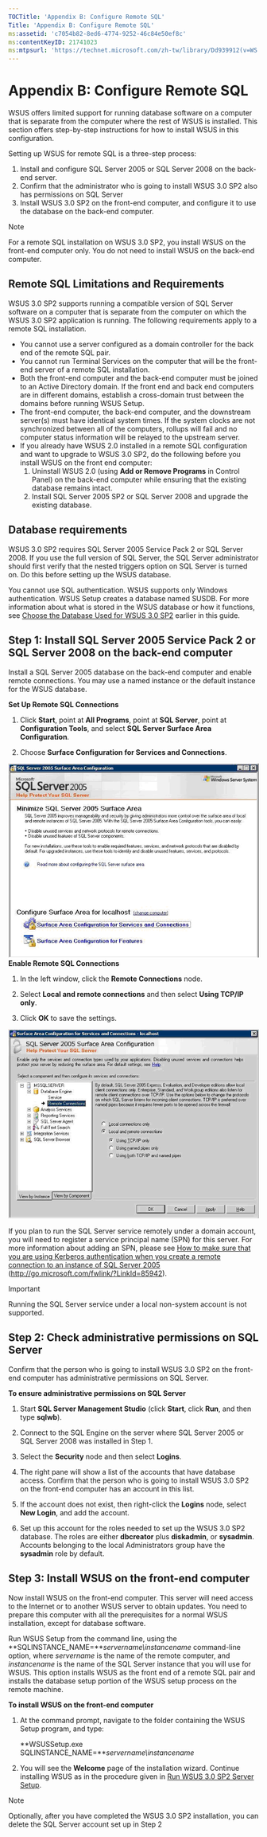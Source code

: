 ```yaml
---
TOCTitle: 'Appendix B: Configure Remote SQL'
Title: 'Appendix B: Configure Remote SQL'
ms:assetid: 'c7054b82-8ed6-4774-9252-46c84e50ef8c'
ms:contentKeyID: 21741023
ms:mtpsurl: 'https://technet.microsoft.com/zh-tw/library/Dd939912(v=WS.10)'
---
```


Appendix B: Configure Remote SQL
================================

WSUS offers limited support for running database software on a computer that is separate from the computer where the rest of WSUS is installed. This section offers step-by-step instructions for how to install WSUS in this configuration.

Setting up WSUS for remote SQL is a three-step process:

1.  Install and configure SQL Server 2005 or SQL Server 2008 on the back-end server.
2.  Confirm that the administrator who is going to install WSUS 3.0 SP2 also has permissions on SQL Server
3.  Install WSUS 3.0 SP2 on the front-end computer, and configure it to use the database on the back-end computer.

 
> [!NOTE]  
> For a remote SQL installation on WSUS 3.0 SP2, you install WSUS on the front-end computer only. You do not need to install WSUS on the back-end computer.

Remote SQL Limitations and Requirements
---------------------------------------

WSUS 3.0 SP2 supports running a compatible version of SQL Server software on a computer that is separate from the computer on which the WSUS 3.0 SP2 application is running. The following requirements apply to a remote SQL installation.

-   You cannot use a server configured as a domain controller for the back end of the remote SQL pair.
-   You cannot run Terminal Services on the computer that will be the front-end server of a remote SQL installation.
-   Both the front-end computer and the back-end computer must be joined to an Active Directory domain. If the front end and back end computers are in different domains, establish a cross-domain trust between the domains before running WSUS Setup.
-   The front-end computer, the back-end computer, and the downstream server(s) must have identical system times. If the system clocks are not synchronized between all of the computers, rollups will fail and no computer status information will be relayed to the upstream server.
-   If you already have WSUS 2.0 installed in a remote SQL configuration and want to upgrade to WSUS 3.0 SP2, do the following before you install WSUS on the front end computer:
    1.  Uninstall WSUS 2.0 (using **Add or Remove Programs** in Control Panel) on the back-end computer while ensuring that the existing database remains intact.
    2.  Install SQL Server 2005 SP2 or SQL Server 2008 and upgrade the existing database.

Database requirements
---------------------

WSUS 3.0 SP2 requires SQL Server 2005 Service Pack 2 or SQL Server 2008. If you use the full version of SQL Server, the SQL Server administrator should first verify that the nested triggers option on SQL Server is turned on. Do this before setting up the WSUS database.

You cannot use SQL authentication. WSUS supports only Windows authentication. WSUS Setup creates a database named SUSDB. For more information about what is stored in the WSUS database or how it functions, see [Choose the Database Used for WSUS 3.0 SP2](https://technet.microsoft.com/3e47f0a7-b25d-4b84-a6be-0c96b505af9d) earlier in this guide.

Step 1: Install SQL Server 2005 Service Pack 2 or SQL Server 2008 on the back-end computer
------------------------------------------------------------------------------------------

Install a SQL Server 2005 database on the back-end computer and enable remote connections. You may use a named instance or the default instance for the WSUS database.

**Set Up Remote SQL Connections**
1.  Click **Start**, point at **All Programs**, point at **SQL Server**, point at **Configuration Tools**, and select **SQL Server Surface Area Configuration**.

2.  Choose **Surface Configuration for Services and Connections**.

![](images/Dd939912.942b1598-3235-48ad-af0d-362ccac97584(WS.10).gif)**Enable Remote SQL Connections**
1.  In the left window, click the **Remote Connections** node.

2.  Select **Local and remote connections** and then select **Using TCP/IP only**.

3.  Click **OK** to save the settings.

![](images/Dd939912.3b2cd04b-ab76-4b25-92d5-c96492f471c8(WS.10).gif)

If you plan to run the SQL Server service remotely under a domain account, you will need to register a service principal name (SPN) for this server. For more information about adding an SPN, please see [How to make sure that you are using Kerberos authentication when you create a remote connection to an instance of SQL Server 2005](http://go.microsoft.com/fwlink/?linkid=85942) (http://go.microsoft.com/fwlink/?LinkId=85942).

 
> [!IMPORTANT]  
> Running the SQL Server service under a local non-system account is not supported.

Step 2: Check administrative permissions on SQL Server
------------------------------------------------------

Confirm that the person who is going to install WSUS 3.0 SP2 on the front-end computer has administrative permissions on SQL Server.

**To ensure administrative permissions on SQL Server**
1.  Start **SQL Server Management Studio** (click **Start**, click **Run**, and then type **sqlwb**).

2.  Connect to the SQL Engine on the server where SQL Server 2005 or SQL Server 2008 was installed in Step 1.

3.  Select the **Security** node and then select **Logins**.

4.  The right pane will show a list of the accounts that have database access. Confirm that the person who is going to install WSUS 3.0 SP2 on the front-end computer has an account in this list.

5.  If the account does not exist, then right-click the **Logins** node, select **New Login**, and add the account.

6.  Set up this account for the roles needed to set up the WSUS 3.0 SP2 database. The roles are either **dbcreator** plus **diskadmin**, or **sysadmin**. Accounts belonging to the local Administrators group have the **sysadmin** role by default.

Step 3: Install WSUS on the front-end computer
----------------------------------------------

Now install WSUS on the front-end computer. This server will need access to the Internet or to another WSUS server to obtain updates. You need to prepare this computer with all the prerequisites for a normal WSUS installation, except for database software.

Run WSUS Setup from the command line, using the **SQLINSTANCE\_NAME=***servername\\instancename* command-line option, where *servername* is the name of the remote computer, and *instancename* is the name of the SQL Server instance that you will use for WSUS. This option installs WSUS as the front end of a remote SQL pair and installs the database setup portion of the WSUS setup process on the remote machine.

**To install WSUS on the front-end computer**
1.  At the command prompt, navigate to the folder containing the WSUS Setup program, and type:

    **WSUSSetup.exe SQLINSTANCE\_NAME=***servername\\instancename*

2.  You will see the **Welcome** page of the installation wizard. Continue installing WSUS as in the procedure given in [Run WSUS 3.0 SP2 Server Setup](https://technet.microsoft.com/3bc2933c-8d26-4594-b989-e64b406f3147).

 
> [!NOTE]  
> Optionally, after you have completed the WSUS 3.0 SP2 installation, you can delete the SQL Server account set up in Step 2